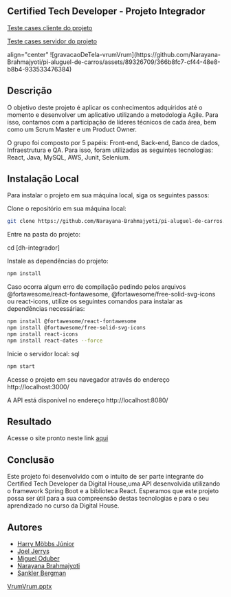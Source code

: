 ## Certified Tech Developer - Projeto Integrador

[Teste cases cliente do projeto](https://docs.google.com/spreadsheets/d/1IiRT9BXeX-Nr-B9dTnOLizWAK0BdyccLG4VzkGXOS-k/edit#gid=410827794)

[Teste cases servidor do projeto](https://docs.google.com/spreadsheets/d/1TdrmN7V7t4LWWf41K-Bp86uV3oO8y715GNBNzZAON-M/edit#gid=1113470552)


<div> align="center"
![gravacaoDeTela-vrumVrum](https://github.com/Narayana-Brahmajyoti/pi-aluguel-de-carros/assets/89326709/366b8fc7-cf44-48e8-b8b4-933533476384)
</div>


## Descrição
O objetivo deste projeto é aplicar os conhecimentos adquiridos até o momento e desenvolver um aplicativo utilizando a metodologia Agile. Para isso, contamos com a participação de líderes técnicos de cada área, bem como um Scrum Master e um Product Owner.

O grupo foi composto por 5 papéis: Front-end, Back-end, Banco de dados, Infraestrutura e QA. 
Para isso, foram utilizadas as seguintes tecnologias: React, Java, MySQL, AWS, Junit, Selenium.

## Instalação Local
Para instalar o projeto em sua máquina local, siga os seguintes passos:

Clone o repositório em sua máquina local:
```bash
git clone https://github.com/Narayana-Brahmajyoti/pi-aluguel-de-carros.git
```
Entre na pasta do projeto:

cd [dh-integrador]

Instale as dependências do projeto:
```bash
npm install
```
Caso ocorra algum erro de compilação pedindo pelos arquivos @fortawesome/react-fontawesome, @fortawesome/free-solid-svg-icons ou react-icons, utilize os seguintes comandos para instalar as dependências necessárias:

```bash
npm install @fortawesome/react-fontawesome
npm install @fortawesome/free-solid-svg-icons
npm install react-icons
npm install react-dates --force
```
Inicie o servidor local:
sql
```bash
npm start
```
Acesse o projeto em seu navegador através do endereço http://localhost:3000/

A API está disponível no endereço http://localhost:8080/

## Resultado
Acesse o site pronto neste link [aqui](http://vrumvrum.estudio-7.com/)

## Conclusão
Este projeto foi desenvolvido com o intuito de ser parte integrante do Certified Tech Developer da Digital House,uma API desenvolvida utilizando o framework Spring Boot e a biblioteca React.
Esperamos que este projeto possa ser útil para a sua compreensão destas tecnologias e para o seu aprendizado no curso da Digital House.


## Autores

- [Harry Möbbs Júnior](https://www.linkedin.com/in/harrymobbsjunior/)
- [Joel Jerrys](https://www.linkedin.com/in/JoelJerrys/)
- [Miguel Oduber](https://www.linkedin.com/in/migueloduber/)
- [Narayana Brahmajyoti](https://www.linkedin.com/in/narayanabrahmajyotidev)
- [Sankler Bergman](https://www.linkedin.com/in/sankler-bergman/)

[VrumVrum.pptx](https://github.com/Narayana-Brahmajyoti/pi-aluguel-de-carros/files/14397470/VrumVrum.pptx)


